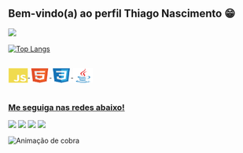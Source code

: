 ## Bem-vindo(a) ao perfil Thiago Nascimento 😁

 <div>
   <a href="https://github.com/Thiagonascimento2020">
   <img height="180em" src="https://github-readme-stats.vercel.app/api?username=Thiagonascimento2020&show_icons=true&theme=highcontrast&include_all_commits=true&count_private=true"/>
    
  [![Top Langs](https://github-readme-stats.vercel.app/api/top-langs/?username=thiagonascimento2020&layout=compact)](https://github.com/anuraghazra/github-readme-stats)

</div>
<div style="display: inline_block"><br>
  <a href="https://play.google.com/store/apps/details?id=com.sorincovor.javascript_editor&hl=pt_BR&gl=US" target="_blank"><img align="center" alt="Js" height="30" width="40" src="https://raw.githubusercontent.com/devicons/devicon/master/icons/javascript/javascript-plain.svg ">
  <a href="https://play.google.com/store/apps/details?id=com.webref.htmlbasics" target="_blank"><img align="center" alt="HTML" height="30" width="40" src="https://raw.githubusercontent.com/devicons/devicon/master/icons/html5/html5-original.svg ">
  <a href="https://play.google.com/store/apps/details?id=learn.css.webdevelopment" target="_blank"><img align="center" alt="CSS" height="30" width="40" src="https://raw.githubusercontent.com/devicons/devicon/master/icons/css3/css3-original.svg ">
  <a href="https://play.google.com/store/apps/details?id=com.aide.ui&hl=pt_BR&gl=US" target="_blank"><img align="center" alt="Java" height="30" width="40" src="https://raw.githubusercontent.com/devicons/devicon/master/icons/java/java-original.svg ">
</div>
 
 <br>
 
  ### Me seguiga nas redes abaixo!
 
<div>
  <a href="https://www.youtube.com/channel/UChTCFhcuvyHcCw3191tQ6ag" target="_blank"><img src="https://img.shields.io/badge/YouTube-FF0000?style=for-the- badge&logo=youtube&logoColor=white" target="_blank"></a>
  <a href="https://instagram.com/thiago_nascimento17_02?igshid=ZGUzMzM3NWJiOQ==" target="_blank"><img src="https://img.shields.io/badge/-Instagram-%23E4405F?style=for-the- badge&logo=instagram&logoColor=white" target="_blank"></a>
  <a href="https://discord.com/channels/@me/1106209370343227443" target="_blank"><img src="https://img.shields.io/discord/308323056592486420?label=discord&logo=discord&style=social" target="_blank"></a>
  <a href="https://www.linkedin.com/in/thiago-nascimento-6386b5170/" target="_blank"><img src="https://img.shields.io/badge/-LinkedIn-%230077B5?style= for-the-badge&logo=linkedin&logoColor=white" target="_blank"></a>
 
  ![Animação de cobra](https://github.com/Thiagonascimento2020/Thiagonascimento2020/blob/output/github-contribution-grid-snake.svg)

</div>
